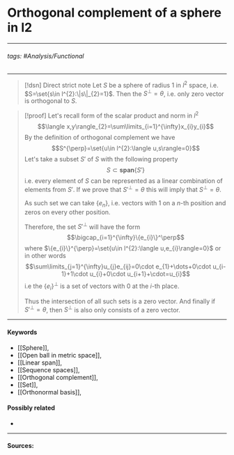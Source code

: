 # Orthogonal complement of a sphere in l2
***
###### tags: #Analysis/Functional 
***
>[!dsn] Direct strict note
>Let $S$ be a sphere of radius $1$ in $l^{2}$ space, i.e. $S=\set{s\in l^{2}:\|s\|_{2}=1}$. Then the $S^{\perp}=\theta$, i.e. only zero vector is orthogonal to $S$.

>[!proof]
>Let's recall form of the scalar product and norm in $l^{2}$
>$$\langle x,y\rangle_{2}=\sum\limits_{i=1}^{\infty}x_{i}y_{i}$$
>By the definition of orthogonal complement we have
>$$S^{\perp}=\set{u\in l^{2}:\langle u,s\rangle=0}$$
>Let's take a subset $S'$ of $S$ with the following property
>$$S\subset\textbf{span}\{S'\}$$
>i.e. every element of $S$ can be represented as a linear combination of elements from $S'$.
>If we prove that $S'^{\perp}=\theta$ this will imply that $S^{\perp}=\theta$.
>
>As such set we can take $\{e_{n}\}$, i.e. vectors with $1$ on a $n$-th position and zeros on every other position. 
>
>Therefore, the set $S'^{\perp}$ will have the form
>$$\bigcap_{i=1}^{\infty}\{e_{i}\}^\perp$$
>where $\{e_{i}\}^{\perp}=\set{u\in l^{2}:\langle u,e_{i}\rangle=0}$ or in other words
>$$\sum\limits_{j=1}^{\infty}u_{j}e_{ij}=0\cdot e_{1}+\dots+0\cdot u_{i-1}+1\cdot u_{i}+0\cdot u_{i+1}+\cdot=u_{i}$$
>i.e the $\{e_{i}\}^{\perp}$ is a set of vectors with $0$ at the $i$-th place.
>
>Thus the intersection of all such sets is a zero vector. And finally if $S'^{\perp}=\theta$, then $S^{\perp}$ is also only consists of a zero vector.

***
#### Keywords
- [[Sphere]],
- [[Open ball in metric space]],
- [[Linear span]],
- [[Sequence spaces]],
- [[Orthogonal complement]],
- [[Set]],
- [[Orthonormal basis]],
#### Possibly related
- 
***
#### Sources:
